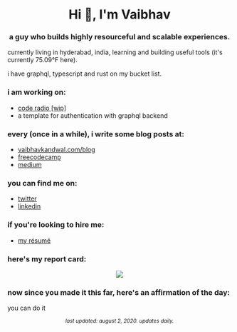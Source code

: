 <h1 align="center">Hi 👋, I'm Vaibhav</h1>
<h3 align="center">a guy who builds highly resourceful and scalable experiences.</h3>

<p>currently living in hyderabad, india, learning and building useful tools (it's currently 75.09°F here).</p>

<p>i have graphql, typescript and rust on my bucket list.</p>

### i am working on:
- [code radio [wip]](https://github.com/boxdox/code-radio)
- a template for authentication with graphql backend

### every (once in a while), i write some blog posts at:
- [vaibhavkandwal.com/blog](https://vaibhavkandwal.com/blog/)
- [freecodecamp](https://www.freecodecamp.org/news/author/boxdox/)
- [medium](https://medium.com/@vaibhavkandwal)

### you can find me on:
- [twitter](https://twitter.com/vaibhav_kandwal)
- [linkedin](https://www.linkedin.com/in/vaibhavkandwal/)

### if you're looking to hire me:
- [my résumé](https://github.com/boxdox/resume/releases/latest/download/resume.pdf)

### here's my report card:

<p align="center">
<img src="https://github-readme-stats.vercel.app/api?username=boxdox&show_icons=true" />
</p>

### now since you made it this far, here's an affirmation of the day:
you can do it

<p align="center"><sub><em>last updated: august 2, 2020. updates daily.</em></sub></p>